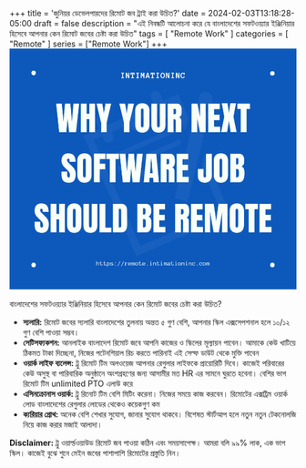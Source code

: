 +++
title = 'জুনিয়র ডেভেলপারদের রিমোট জব ট্রাই করা উচিত?'
date = 2024-02-03T13:18:28-05:00
draft = false
description = "এই নিবন্ধটি আলোচনা করে যে বাংলাদেশের সফটওয়্যার ইঞ্জিনিয়ার হিসেবে আপনার কেন রিমোট জবের চেষ্টা করা উচিত"
tags = [
    "Remote Work"
]
categories = [
    "Remote"
]
series = ["Remote Work"]
+++
![header](./images/image.jpeg "why your next software job should be remote")

বাংলাদেশের সফটওয়্যার ইঞ্জিনিয়ার হিসেবে আপনার কেন রিমোট জবের চেষ্টা করা উচিত? 
 
- **স্যলারি:** রিমোট জবের স্যলারি বাংলাদেশের তুলনায় অন্তত ৫ গুণ বেশি, আপনার স্কিল এক্সসেপশনাল হলে ১০/১২ গুণ বেশি পাওয়া সম্ভব। 
- **সেটিসফ্যকশন:** আনলাইক বাংলাদেশ রিমোট জবে আপনি কাজের ও স্কিলের মূল্যায়ন পাবেন। আমাকে কেউ খাটিয়ে ঠিকমত টাকা দিচ্ছেনা, নিজের পটেনশিয়াল রিচ করতে পারিনাই এই সেল্ফ ডাউট থেকে মুক্তি পাবেন 
- **ওয়ার্ক লাইফ ব্যলেন্স:** ট্রু রিমোট টিম অলওয়েজ আপনার রেগুলার লাইফকে প্রায়োরিটি দিবে। কাজেই পরিবারের কেউ অসুস্থ বা পারিবারিক অনুষ্ঠানে অংশগ্রহণের জন্য আসামীর মত HR এর সামনে ঘুরতে হবেনা। বেশির ভাগ রিমোট টিম unlimited PTO এলাউ করে 
- **এসিনক্রোনাস ওয়ার্ক:** ট্রু রিনোট টিম বেশি মিটিং করেনা। নিজের সময়ে কাজ করবেন। রিমোটের এক্সট্রিম ওয়ার্ক লোড বাংলাদেশের রেগুলার লোডের থেকেও কয়েকগুণ কম 
- **ক্যরিয়ার গ্রোথ:** অনেক বেশি শেখার সুযোগ, জানার সুযোগ থাকবে। বিশেষত স্টার্টআপ হলে নতুন নতুন টেকনোলজি নিয়ে কাজ করার মজাই আলাদা।

**Disclaimer:** ট্রু ওয়ার্ল্ডওয়াউড রিমোট জব পাওয়া কঠিন এবং সময়সাপেক্ষ। আমরা বলি ৯৯% লাক, এক ভাগ স্কিল। কাজেই বুঝে শুনে মেইন জবের পাশাপাশি রিমোটের প্রস্তুতি নিন।
